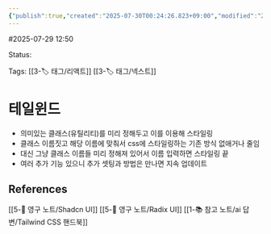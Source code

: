 ```yaml
---
{"publish":true,"created":"2025-07-30T00:24:26.823+09:00","modified":"2025-08-01T00:19:45.519+09:00","cssclasses":""}
---
```


#2025-07-29 12:50

Status: 

Tags: [[3-🏷️ 태그/리액트]] [[3-🏷️ 태그/넥스트]] 

# 테일윈드
- 의미있는 클래스(유틸리티)를 미리 정해두고 이를 이용해 스타일링
- 클래스 이름짓고 해당 이름에 맞춰서 css에 스타일링하는 기존 방식 없애거나 줄임
- 대신 그냥 클래스 이름들 미리 정해져 있어서 이름 입력하면 스타일링 끝
- 여러 추가 기능 있으니 추가 셋팅과 방법은 만나면 지속 업데이트

## References
 [[5-💎 영구 노트/Shadcn UI]]
 [[5-💎 영구 노트/Radix UI]]
 [[1-📚 참고 노트/ai 답변/Tailwind CSS 핸드북]]